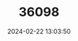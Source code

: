 ---
title: "36098"
category: "Trichilia lecointei"
draft: false
date: 2024-02-22 13:03:50
languages:
  Portuguese: ["Itacuuba Da Terra Firme", "Jatúba Branca", "Pracuuba"]
---